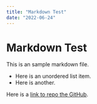 ```yaml
---
title: "Markdown Test"
date: "2022-06-24"
---
```


# Markdown Test

This is an sample markdown file.

- Here is an unordered list item.
- Here is another.

Here is a [link to repo the GitHub](https://github.com/mattmuroya/mattmuroya.com).
